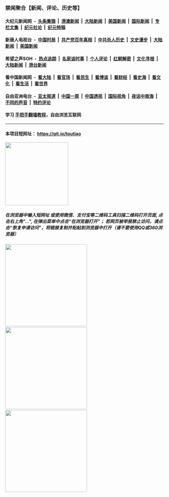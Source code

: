 ### 禁闻聚合【新闻、评论、历史等】

#### 大纪元新闻网 &nbsp;-&nbsp; [头条集锦](indexes/E头条集锦.md?t=03061802) &nbsp;|&nbsp; [港澳新闻](indexes/E港澳新闻.md?t=03061802)  &nbsp;|&nbsp; [大陆新闻](indexes/E大陆新闻.md?t=03061802) &nbsp;|&nbsp; [美国新闻](indexes/E美国新闻.md?t=03061802) &nbsp;|&nbsp; [国际新闻](indexes/E国际新闻.md?t=03061802) &nbsp;|&nbsp; [专栏文集](indexes/E专栏文集.md?t=03061802) &nbsp;|&nbsp; [纪元社论](indexes/E纪元社论.md?t=03061802) &nbsp;|&nbsp; [纪元特稿](indexes/E纪元特稿.md?t=03061802) 

#### 新唐人电视台 &nbsp;-&nbsp; [中国时局](indexes/N中国时局.md?t=03061802) &nbsp;|&nbsp; [共产党百年真相](indexes/N共产党百年真相.md?t=03061802) &nbsp;|&nbsp; [中共杀人历史](indexes/N中共杀人历史.md?t=03061802) &nbsp;|&nbsp; [文史漫步](indexes/N文史漫步.md?t=03061802) &nbsp;|&nbsp; [大陆新闻](indexes/N大陆新闻.md?t=03061802) &nbsp;|&nbsp; [美国新闻](indexes/N美国新闻.md?t=03061802)

#### 希望之声SOH &nbsp;-&nbsp; [热点追踪](indexes/H热点追踪.md?t=03061802) &nbsp;|&nbsp; [名家谈时事](indexes/H名家谈时事.md?t=03061802) &nbsp;|&nbsp; [个人评论](indexes/H个人评论.md?t=03061802)  &nbsp;|&nbsp; [红朝解密](indexes/H红朝解密.md?t=03061802) &nbsp;|&nbsp; [文化寻根](indexes/H文化寻根.md?t=03061802) &nbsp;|&nbsp; [大陆新闻](indexes/H大陆新闻.md?t=03061802) &nbsp;|&nbsp; [港台新闻](indexes/H港台新闻.md?t=03061802)

#### 看中国新闻网 &nbsp;-&nbsp; [看大陆](indexes/S看大陆.md?t=03061802) &nbsp;|&nbsp; [看官场](indexes/S看官场.md?t=03061802) &nbsp;|&nbsp; [看民生](indexes/S看民生.md?t=03061802)  &nbsp;|&nbsp; [看博谈](indexes/S看博谈.md?t=03061802) &nbsp;|&nbsp; [看财经](indexes/S看财经.md?t=03061802) &nbsp;|&nbsp; [看史海](indexes/S看史海.md?t=03061802) &nbsp;|&nbsp; [看文化](indexes/S看文化.md?t=03061802) &nbsp;|&nbsp; [看生活](indexes/S看生活.md?t=03061802) &nbsp;|&nbsp; [看世界](indexes/S看世界.md?t=03061802)

#### 自由亚洲电台 &nbsp;-&nbsp; [亚太报道](indexes/R亚太报道.md?t=03061802) &nbsp;|&nbsp; [中国一周](indexes/R中国一周.md?t=03061802) &nbsp;|&nbsp; [中国透视](indexes/R中国透视.md?t=03061802)  &nbsp;|&nbsp; [国际视角](indexes/R国际视角.md?t=03061802) &nbsp;|&nbsp; [夜话中南海](indexes/R夜话中南海.md?t=03061802) &nbsp;|&nbsp; [不同的声音](indexes/R不同的声音.md?t=03061802) &nbsp;|&nbsp; [特约评论](indexes/R特约评论.md?t=03061802)

#### 学习 [手把手翻墙教程](https://github.com/gfw-breaker/guides/wiki)，自由浏览互联网

----

#### 本项目短网址： https://git.io/toutiao
<img src="https://raw.githubusercontent.com/gfw-breaker/banned-news/master/scripts/img/qr.png" width="200px"/>  

##### 在浏览器中输入短网址 或使用微信、支付宝等二维码工具扫描二维码打开页面, 点击右上角"...", 在弹出菜单中点击“在浏览器打开”； 若网页被举报禁止访问，请点击“恢复申请访问”，将链接复制并粘贴到浏览器中打开（请不要使用QQ或360浏览器）

<img src="https://raw.githubusercontent.com/gfw-breaker/banned-news/master/scripts/img/1.png" width="260px"/> &nbsp; <img src="https://raw.githubusercontent.com/gfw-breaker/banned-news/master/scripts/img/2.png" width="260px"/> &nbsp; <img src="https://raw.githubusercontent.com/gfw-breaker/banned-news/master/scripts/img/3.png" width="260px"/>
